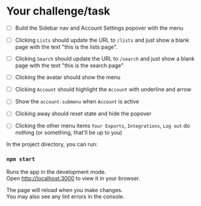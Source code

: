 # Your challenge/task

- [ ] Build the Sidebar nav and Account Settings popover with the menu
- [ ] Clicking `Lists` should update the URL to `/lists` and just show a blank page with the text "this is the lists page".
- [ ] Clicking `Search` should update the URL to `/search` and just show a blank page with the text "this is the search page"
- [ ] Clicking the avatar should show the menu
- [ ] Clicking `Account` should highlight the `Account` with underline and arrow
- [ ] Show the `account-submenu` when `Account` is active
- [ ] Clicking away should reset state and hide the popover
- [ ] Clicking the other menu items `Your Exports`, `Integrations`, `Log out` do nothing (or something, that'll be up to you)



In the project directory, you can run:

### `npm start`

Runs the app in the development mode.\
Open [http://localhost:3000](http://localhost:3000) to view it in your browser.

The page will reload when you make changes.\
You may also see any lint errors in the console.
